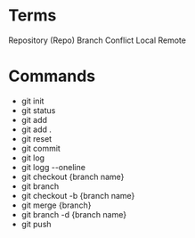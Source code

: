 # Terms

Repository (Repo)
Branch
Conflict
Local
Remote

# Commands
- git init 
- git status
- git add
- git add .
- git reset
- git commit
- git log
- git logg --oneline
- git checkout {branch name}
- git branch
- git checkout -b {branch name}
- git merge {branch}
- git branch -d {branch name}
- git push